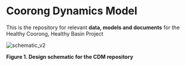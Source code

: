 # Coorong Dynamics Model
This is the repository for relevant **data, models and documents** for the Healthy Coorong, Healthy Basin Project


![schematic_v2](https://user-images.githubusercontent.com/19967037/126590944-a3b7bc89-6e7b-4134-ac14-7e3c22173760.png)


**Figure 1. Design schematic for the CDM repository**
